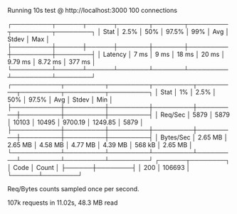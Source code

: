Running 10s test @ http://localhost:3000
100 connections

┌─────────┬──────┬──────┬───────┬───────┬─────────┬─────────┬────────┐
│ Stat    │ 2.5% │ 50%  │ 97.5% │ 99%   │ Avg     │ Stdev   │ Max    │
├─────────┼──────┼──────┼───────┼───────┼─────────┼─────────┼────────┤
│ Latency │ 7 ms │ 9 ms │ 18 ms │ 20 ms │ 9.79 ms │ 8.72 ms │ 377 ms │
└─────────┴──────┴──────┴───────┴───────┴─────────┴─────────┴────────┘
┌───────────┬─────────┬─────────┬─────────┬─────────┬─────────┬─────────┬─────────┐
│ Stat      │ 1%      │ 2.5%    │ 50%     │ 97.5%   │ Avg     │ Stdev   │ Min     │
├───────────┼─────────┼─────────┼─────────┼─────────┼─────────┼─────────┼─────────┤
│ Req/Sec   │ 5879    │ 5879    │ 10103   │ 10495   │ 9700.19 │ 1249.85 │ 5879    │
├───────────┼─────────┼─────────┼─────────┼─────────┼─────────┼─────────┼─────────┤
│ Bytes/Sec │ 2.65 MB │ 2.65 MB │ 4.58 MB │ 4.77 MB │ 4.39 MB │ 568 kB  │ 2.65 MB │
└───────────┴─────────┴─────────┴─────────┴─────────┴─────────┴─────────┴─────────┘
┌──────┬────────┐
│ Code │ Count  │
├──────┼────────┤
│ 200  │ 106693 │
└──────┴────────┘

Req/Bytes counts sampled once per second.

107k requests in 11.02s, 48.3 MB read